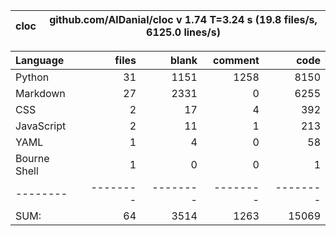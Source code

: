 cloc|github.com/AlDanial/cloc v 1.74  T=3.24 s (19.8 files/s, 6125.0 lines/s)
--- | ---

Language|files|blank|comment|code
:-------|-------:|-------:|-------:|-------:
Python|31|1151|1258|8150
Markdown|27|2331|0|6255
CSS|2|17|4|392
JavaScript|2|11|1|213
YAML|1|4|0|58
Bourne Shell|1|0|0|1
--------|--------|--------|--------|--------
SUM:|64|3514|1263|15069
